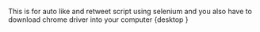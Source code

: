This is for auto like and retweet script using selenium and you also have to download chrome driver into your computer {desktop } 
